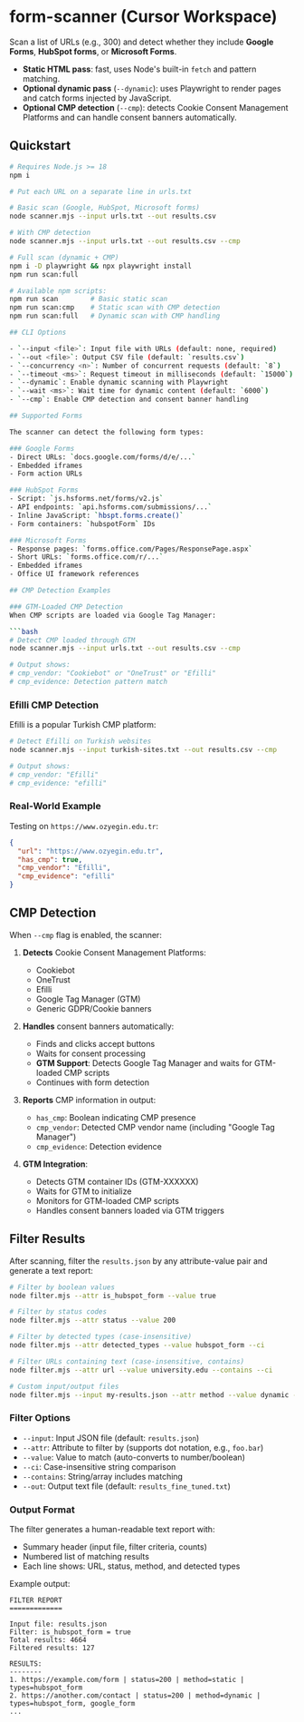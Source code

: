 # form-scanner (Cursor Workspace)

Scan a list of URLs (e.g., 300) and detect whether they include **Google Forms**, **HubSpot forms**, or **Microsoft Forms**.

- **Static HTML pass**: fast, uses Node's built-in `fetch` and pattern matching.
- **Optional dynamic pass** (`--dynamic`): uses Playwright to render pages and catch forms injected by JavaScript.
- **Optional CMP detection** (`--cmp`): detects Cookie Consent Management Platforms and can handle consent banners automatically.

## Quickstart

```bash
# Requires Node.js >= 18
npm i

# Put each URL on a separate line in urls.txt

# Basic scan (Google, HubSpot, Microsoft forms)
node scanner.mjs --input urls.txt --out results.csv

# With CMP detection
node scanner.mjs --input urls.txt --out results.csv --cmp

# Full scan (dynamic + CMP)
npm i -D playwright && npx playwright install
npm run scan:full

# Available npm scripts:
npm run scan        # Basic static scan
npm run scan:cmp    # Static scan with CMP detection
npm run scan:full   # Dynamic scan with CMP handling

## CLI Options

- `--input <file>`: Input file with URLs (default: none, required)
- `--out <file>`: Output CSV file (default: `results.csv`)
- `--concurrency <n>`: Number of concurrent requests (default: `8`)
- `--timeout <ms>`: Request timeout in milliseconds (default: `15000`)
- `--dynamic`: Enable dynamic scanning with Playwright
- `--wait <ms>`: Wait time for dynamic content (default: `6000`)
- `--cmp`: Enable CMP detection and consent banner handling

## Supported Forms

The scanner can detect the following form types:

### Google Forms
- Direct URLs: `docs.google.com/forms/d/e/...`
- Embedded iframes
- Form action URLs

### HubSpot Forms
- Script: `js.hsforms.net/forms/v2.js`
- API endpoints: `api.hsforms.com/submissions/...`
- Inline JavaScript: `hbspt.forms.create()`
- Form containers: `hubspotForm` IDs

### Microsoft Forms
- Response pages: `forms.office.com/Pages/ResponsePage.aspx`
- Short URLs: `forms.office.com/r/...`
- Embedded iframes
- Office UI framework references

## CMP Detection Examples

### GTM-Loaded CMP Detection
When CMP scripts are loaded via Google Tag Manager:

```bash
# Detect CMP loaded through GTM
node scanner.mjs --input urls.txt --out results.csv --cmp

# Output shows:
# cmp_vendor: "Cookiebot" or "OneTrust" or "Efilli"
# cmp_evidence: Detection pattern match
```

### Efilli CMP Detection
Efilli is a popular Turkish CMP platform:

```bash
# Detect Efilli on Turkish websites
node scanner.mjs --input turkish-sites.txt --out results.csv --cmp

# Output shows:
# cmp_vendor: "Efilli"
# cmp_evidence: "efilli"
```

### Real-World Example
Testing on `https://www.ozyegin.edu.tr`:

```json
{
  "url": "https://www.ozyegin.edu.tr",
  "has_cmp": true,
  "cmp_vendor": "Efilli",
  "cmp_evidence": "efilli"
}
```

## CMP Detection

When `--cmp` flag is enabled, the scanner:

1. **Detects** Cookie Consent Management Platforms:
   - Cookiebot
   - OneTrust
   - Efilli
   - Google Tag Manager (GTM)
   - Generic GDPR/Cookie banners

2. **Handles** consent banners automatically:
   - Finds and clicks accept buttons
   - Waits for consent processing
   - **GTM Support**: Detects Google Tag Manager and waits for GTM-loaded CMP scripts
   - Continues with form detection

3. **Reports** CMP information in output:
   - `has_cmp`: Boolean indicating CMP presence
   - `cmp_vendor`: Detected CMP vendor name (including "Google Tag Manager")
   - `cmp_evidence`: Detection evidence

4. **GTM Integration**:
   - Detects GTM container IDs (GTM-XXXXXX)
   - Waits for GTM to initialize
   - Monitors for GTM-loaded CMP scripts
   - Handles consent banners loaded via GTM triggers

## Filter Results

After scanning, filter the `results.json` by any attribute-value pair and generate a text report:

```bash
# Filter by boolean values
node filter.mjs --attr is_hubspot_form --value true

# Filter by status codes
node filter.mjs --attr status --value 200

# Filter by detected types (case-insensitive)
node filter.mjs --attr detected_types --value hubspot_form --ci

# Filter URLs containing text (case-insensitive, contains)
node filter.mjs --attr url --value university.edu --contains --ci

# Custom input/output files
node filter.mjs --input my-results.json --attr method --value dynamic --out custom-report.txt
```

### Filter Options

- `--input`: Input JSON file (default: `results.json`)
- `--attr`: Attribute to filter by (supports dot notation, e.g., `foo.bar`)
- `--value`: Value to match (auto-converts to number/boolean)
- `--ci`: Case-insensitive string comparison
- `--contains`: String/array includes matching
- `--out`: Output text file (default: `results_fine_tuned.txt`)

### Output Format

The filter generates a human-readable text report with:
- Summary header (input file, filter criteria, counts)
- Numbered list of matching results
- Each line shows: URL, status, method, and detected types

Example output:
```
FILTER REPORT
=============

Input file: results.json
Filter: is_hubspot_form = true
Total results: 4664
Filtered results: 127

RESULTS:
--------
1. https://example.com/form | status=200 | method=static | types=hubspot_form
2. https://another.com/contact | status=200 | method=dynamic | types=hubspot_form, google_form
...
```

